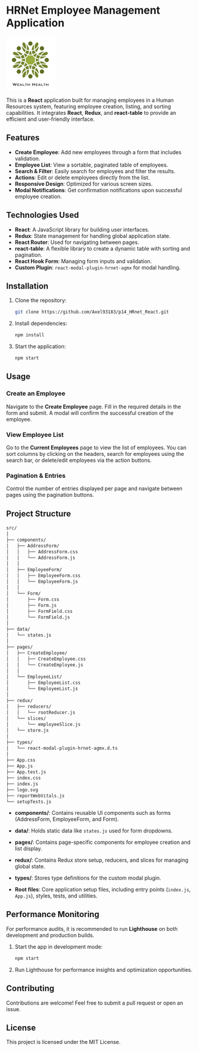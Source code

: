 # HRNet Employee Management Application

![logo wealth health](public/images/wealth-health.png)

This is a **React** application built for managing employees in a Human Resources system, featuring employee creation, listing, and sorting capabilities. It integrates **React**, **Redux**, and **react-table** to provide an efficient and user-friendly interface.

## Features

- **Create Employee**: Add new employees through a form that includes validation.
- **Employee List**: View a sortable, paginated table of employees.
- **Search & Filter**: Easily search for employees and filter the results.
- **Actions**: Edit or delete employees directly from the list.
- **Responsive Design**: Optimized for various screen sizes.
- **Modal Notifications**: Get confirmation notifications upon successful employee creation.

## Technologies Used

- **React**: A JavaScript library for building user interfaces.
- **Redux**: State management for handling global application state.
- **React Router**: Used for navigating between pages.
- **react-table**: A flexible library to create a dynamic table with sorting and pagination.
- **React Hook Form**: Managing form inputs and validation.
- **Custom Plugin**: `react-modal-plugin-hrnet-agmx` for modal handling.

## Installation

1. Clone the repository:

   ```bash
   git clone https://github.com/Axel93183/p14_HRnet_React.git
   ```

2. Install dependencies:

   ```bash
   npm install
   ```

3. Start the application:
   ```bash
   npm start
   ```

## Usage

### Create an Employee

Navigate to the **Create Employee** page. Fill in the required details in the form and submit. A modal will confirm the successful creation of the employee.

### View Employee List

Go to the **Current Employees** page to view the list of employees. You can sort columns by clicking on the headers, search for employees using the search bar, or delete/edit employees via the action buttons.

### Pagination & Entries

Control the number of entries displayed per page and navigate between pages using the pagination buttons.

## Project Structure

```
src/
│
├── components/
│   ├── AddressForm/
│   │   ├── AddressForm.css
│   │   └── AddressForm.js
│   │
│   ├── EmployeeForm/
│   │   ├── EmployeeForm.css
│   │   └── EmployeeForm.js
│   │
│   └── Form/
│       ├── Form.css
│       ├── Form.js
│       ├── FormField.css
│       └── FormField.js
│
├── data/
│   └── states.js
│
├── pages/
│   ├── CreateEmployee/
│   │   ├── CreateEmployee.css
│   │   └── CreateEmployee.js
│   │
│   └── EmployeeList/
│       ├── EmployeeList.css
│       └── EmployeeList.js
│
├── redux/
│   ├── reducers/
│   │   └── rootReducer.js
│   └── slices/
│       └── employeeSlice.js
│   └── store.js
│
├── types/
│   └── react-modal-plugin-hrnet-agmx.d.ts
│
├── App.css
├── App.js
├── App.test.js
├── index.css
├── index.js
├── logo.svg
├── reportWebVitals.js
└── setupTests.js
```

- **components/**: Contains reusable UI components such as forms (AddressForm, EmployeeForm, and Form).
- **data/**: Holds static data like `states.js` used for form dropdowns.
- **pages/**: Contains page-specific components for employee creation and list display.
- **redux/**: Contains Redux store setup, reducers, and slices for managing global state.
- **types/**: Stores type definitions for the custom modal plugin.

- **Root files**: Core application setup files, including entry points (`index.js`, `App.js`), styles, tests, and utilities.

## Performance Monitoring

For performance audits, it is recommended to run **Lighthouse** on both development and production builds.

1. Start the app in development mode:
   ```bash
   npm start
   ```
2. Run Lighthouse for performance insights and optimization opportunities.

## Contributing

Contributions are welcome! Feel free to submit a pull request or open an issue.

## License

This project is licensed under the MIT License.
